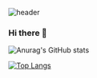 ![header](https://capsule-render.vercel.app/api?type)

### Hi there 👋


![Anurag's GitHub stats](https://github-readme-stats.vercel.app/api?username=seon-mikim&show_icons=true&theme=radical)

[![Top Langs](https://github-readme-stats.vercel.app/api/top-langs/?username=seon-mikim)](https://github.com/anuraghazra/github-readme-stats)


<!--
**seon-mikim/seon-mikim** is a ✨ _special_ ✨ repository because its `README.md` (this file) appears on your GitHub profile.
